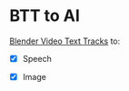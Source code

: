 # BTT to AI

[Blender Video Text Tracks](https://github.com/moixllik/btt) to:

* [x] Speech
* [x] Image

